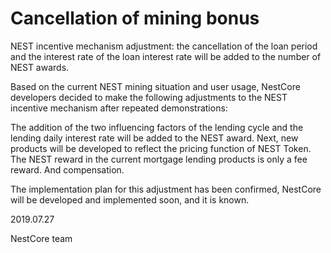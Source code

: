 # Cancellation of mining bonus

NEST incentive mechanism adjustment: the cancellation of the loan period and the interest rate of the loan interest rate will be added to the number of NEST awards.

Based on the current NEST mining situation and user usage, NestCore developers decided to make the following adjustments to the NEST incentive mechanism after repeated demonstrations:

The addition of the two influencing factors of the lending cycle and the lending daily interest rate will be added to the NEST award. Next, new products will be developed to reflect the pricing function of NEST Token. The NEST reward in the current mortgage lending products is only a fee reward. And compensation.

The implementation plan for this adjustment has been confirmed, NestCore will be developed and implemented soon, and it is known.

2019.07.27

NestCore team